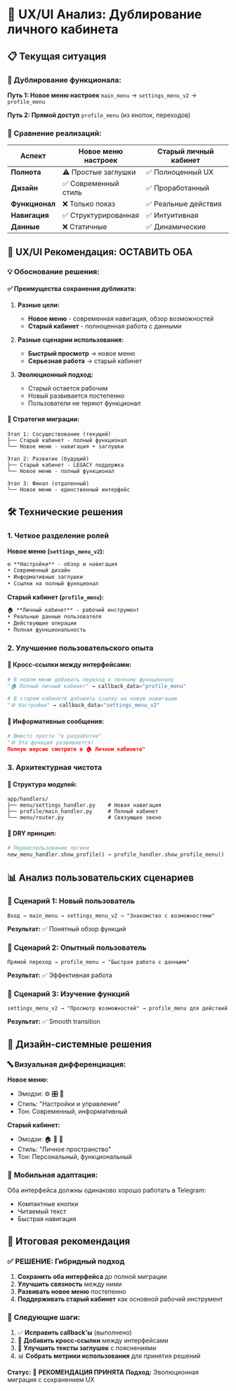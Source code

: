 # 🎯 UX/UI Анализ: Дублирование личного кабинета

## 📋 Текущая ситуация

### 🔄 Дублирование функционала:

**Путь 1: Новое меню настроек** 
`main_menu` → `settings_menu_v2` → `profile_menu`

**Путь 2: Прямой доступ** 
`profile_menu` (из кнопок, переходов)

### 🎨 Сравнение реализаций:

| Аспект | Новое меню настроек | Старый личный кабинет |
|--------|-------------------|----------------------|
| **Полнота** | ⚠️ Простые заглушки | ✅ Полноценный UX |
| **Дизайн** | ✅ Современный стиль | ✅ Проработанный |
| **Функционал** | ❌ Только показ | ✅ Реальные действия |
| **Навигация** | ✅ Структурированная | ✅ Интуитивная |
| **Данные** | ❌ Статичные | ✅ Динамические |

## 🎯 UX/UI Рекомендация: **ОСТАВИТЬ ОБА**

### 💡 Обоснование решения:

#### ✅ **Преимущества сохранения дубликата:**

1. **Разные цели:**
   - **Новое меню** - современная навигация, обзор возможностей
   - **Старый кабинет** - полноценная работа с данными

2. **Разные сценарии использования:**
   - **Быстрый просмотр** → новое меню
   - **Серьезная работа** → старый кабинет

3. **Эволюционный подход:**
   - Старый остается рабочим
   - Новый развивается постепенно
   - Пользователи не теряют функционал

#### 🔄 **Стратегия миграции:**

```
Этап 1: Сосуществование (текущий)
├── Старый кабинет - полный функционал
└── Новое меню - навигация + заглушки

Этап 2: Развитие (будущий) 
├── Старый кабинет - LEGACY поддержка
└── Новое меню - полный функционал  

Этап 3: Финал (отдаленный)
└── Новое меню - единственный интерфейс
```

## 🛠️ Технические решения

### 1. **Четкое разделение ролей**

**Новое меню (`settings_menu_v2`):**
```markdown
⚙️ **Настройки** - обзор и навигация
• Современный дизайн
• Информативные заглушки  
• Ссылки на полный функционал
```

**Старый кабинет (`profile_menu`):**
```markdown
🏠 **Личный кабинет** - рабочий инструмент
• Реальные данные пользователя
• Действующие операции
• Полная функциональность
```

### 2. **Улучшение пользовательского опыта**

#### 🔗 **Кросс-ссылки между интерфейсами:**

```python
# В новом меню добавить переход к полному функционалу
"🏠 Полный личный кабинет" → callback_data="profile_menu"

# В старом кабинете добавить ссылку на новую навигацию  
"⚙️ Настройки" → callback_data="settings_menu_v2"
```

#### 💬 **Информативные сообщения:**

```python
# Вместо просто "в разработке"
"⚙️ Эта функция развивается! 
Полную версию смотрите в 🏠 Личном кабинете"
```

### 3. **Архитектурная чистота**

#### 📁 **Структура модулей:**

```
app/handlers/
├── menu/settings_handler.py    # Новая навигация
├── profile/main_handler.py     # Полный кабинет  
└── menu/router.py              # Связующее звено
```

#### 🔄 **DRY принцип:**

```python
# Переиспользование логики
new_menu_handler.show_profile() → profile_handler.show_profile_menu()
```

## 📊 Анализ пользовательских сценариев

### 🎯 **Сценарий 1: Новый пользователь**
```
Вход → main_menu → settings_menu_v2 → "Знакомство с возможностями"
```
**Результат:** ✅ Понятный обзор функций

### 🎯 **Сценарий 2: Опытный пользователь**  
```
Прямой переход → profile_menu → "Быстрая работа с данными"
```
**Результат:** ✅ Эффективная работа

### 🎯 **Сценарий 3: Изучение функций**
```
settings_menu_v2 → "Просмотр возможностей" → profile_menu для действий
```
**Результат:** ✅ Smooth transition

## 🎨 Дизайн-системные решения

### 🔤 **Визуальная дифференциация:**

**Новое меню:**
- Эмодзи: ⚙️ 🎛️ 🔧
- Стиль: "Настройки и управление"
- Тон: Современный, информативный

**Старый кабинет:**
- Эмодзи: 🏠 👤 💼
- Стиль: "Личное пространство"  
- Тон: Персональный, функциональный

### 📱 **Мобильная адаптация:**

Оба интерфейса должны одинаково хорошо работать в Telegram:
- Компактные кнопки
- Читаемый текст
- Быстрая навигация

## 🎯 Итоговая рекомендация

### ✅ **РЕШЕНИЕ: Гибридный подход**

1. **Сохранить оба интерфейса** до полной миграции
2. **Улучшить связность** между ними  
3. **Развивать новое меню** постепенно
4. **Поддерживать старый кабинет** как основной рабочий инструмент

### 🚀 **Следующие шаги:**

1. ✅ **Исправить callback'ы** (выполнено)
2. 🔄 **Добавить кросс-ссылки** между интерфейсами
3. 📝 **Улучшить тексты заглушек** с пояснениями
4. 📊 **Собрать метрики использования** для принятия решений

**Статус:** 🎯 **РЕКОМЕНДАЦИЯ ПРИНЯТА**
**Подход:** Эволюционная миграция с сохранением UX 